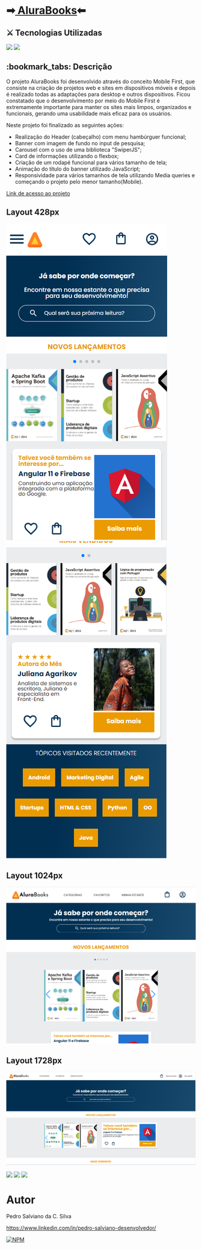 <h1>➡<a href="https://pe-salviano.github.io/mobile-first/" target="_blank"> AluraBooks</a>⬅</h1>

<h2>⚔ Tecnologias Utilizadas</h2>

<div style="display: inline_block">

<img src="https://img.shields.io/badge/html5-%23E34F26.svg?style=for-the-badge&logo=html5&logoColor=white" />
<img src="https://img.shields.io/badge/css3-%231572B6.svg?style=for-the-badge&logo=css3&logoColor=white" />
  
</div>

<h2>:bookmark_tabs: Descrição</h2>
<p>O projeto AluraBooks foi desenvolvido através do conceito Mobile First, que consiste na criação de projetos web e sites em dispositivos móveis e depois é realizado  todas as adaptações para desktop e outros dispositivos.
Ficou constatado que o desenvolvimento por meio do Mobile First é extremamente importante para manter os sites mais limpos, organizados e
funcionais, gerando uma usabilidade mais eficaz para os usuários.

Neste projeto foi finalizado as seguintes ações:
- Realização do Header (cabeçalho) com menu hambúrguer funcional;
- Banner com imagem de fundo no input de pesquisa;
- Carousel com o uso de uma biblioteca "SwiperJS";
- Card de informações utilizando o flexbox;
- Criação de um rodapé funcional para vários tamanho de tela;
- Animação do título do banner utilizado JavaScript;
- Responsividade para vários tamanhos de tela utilizando Media queries e começando o projeto pelo menor tamanho(Mobile).</p>
<p><a href="https://pe-salviano.github.io/mobile-first/" target="_blank"> Link de acesso ao projeto </a></p>

## Layout 428px
![Web 1](https://github.com/pe-salviano/mobile-first/blob/main/img/layout.428px.png)
![Web 1](https://github.com/pe-salviano/mobile-first/blob/main/img/layout.428px-2.png)

## Layout 1024px
![Web 1](https://github.com/pe-salviano/mobile-first/blob/main/img/layout.1024px.png)

## Layout 1728px
![Mobile 1](https://github.com/pe-salviano/mobile-first/blob/main/img/layout.1728px.png)

<div style="display: inline_block">
  
<a href = "mailto:pedro.salviano.cs@gmail.com"><img src="https://img.shields.io/badge/-Gmail-%23333?style=for-the-badge&logo=gmail&logoColor=white" target="_blank"></a>
<a href="https://www.linkedin.com/in/pedro-salviano-857917116/" target="_blank"><img src="https://img.shields.io/badge/-LinkedIn-%230077B5?style=for-the-badge&logo=linkedin&logoColor=white" target="_blank"></a>
<a href="https://pe-salviano.github.io/portfolio_pedro/" target="_blank"><img src="https://img.shields.io/badge/-Portf%C3%B3lio-brown?style=for-the-badge&logo=true" target="_blank"></a>
  
</div>



# Autor

Pedro Salviano da C. Silva

https://www.linkedin.com/in/pedro-salviano-desenvolvedor/

[![NPM](https://img.shields.io/npm/l/react)](https://github.com/pe-salviano/mobile-first/blob/main/LICENSE)
